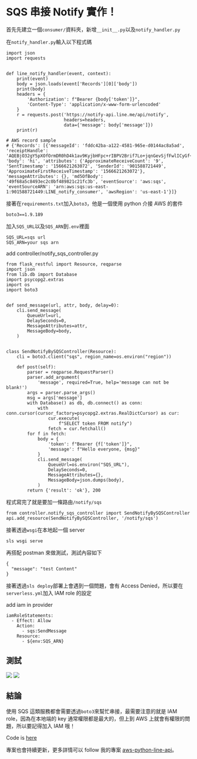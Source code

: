 # SQS 串接 Notify 實作！

首先先建立一個`consumer/`資料夾，新增`__init__.py`以及`notify_handler.py`

在`notify_handler.py`輸入以下程式碼

```python=
import json
import requests


def line_notify_handler(event, context):
    print(event)
    body = json.loads(event['Records'][0]['body'])
    print(body)
    headers = {
        'Authorization': f"Bearer {body['token']}",
        'Content-Type': 'application/x-www-form-urlencoded'
    }
    r = requests.post('https://notify-api.line.me/api/notify',
                      headers=headers,
                      data={'message': body['message']})
    print(r)

# AWS record sample
# {'Records': [{'messageId': 'fddc42ba-a122-4581-965e-d0144ac8a5ad', 'receiptHandle': 'AQEBjO32gY5pXOfOrmDR0hD4k1av9KyjbHFpc+rIBPV2Brif7Lo+jqnGevSjfFwlICyGf+BhWwKaxFw8XdB3QTzRbw0vnLURjnQeDSBrJHa/S57SRs9TOLRBq38maycAVg69iZbetg9VhLMBCcLtOtPHTzKkmo+/Sosm51WA5CzXK7A0rteikx6nxS1CUIpq6MAujodupP0Hgr5RjK5nH/nmxA4Db0leWEmLokalZbtlx4W14tp7PZxPOrQOLDaGrH//p4h32tY8IN3MkCqi+gyNT7kCU4KwCGOIrybb07ZWyKBTKw+KOMNr/Ykj4z2N1qxIvTM55UY9d8V29YsH32OjrZTei5P7Nke/51E2tWkmkqoFAlqzxDjQPvpP+Pvvr8aazeeZ6opkr59UefAiiyM71Q==', 'body': 'hi', 'attributes': {'ApproximateReceiveCount': '9', 'SentTimestamp': '1566621263072', 'SenderId': '901588721449', 'ApproximateFirstReceiveTimestamp': '1566621263072'}, 'messageAttributes': {}, 'md5OfBody': '49f68a5c8493ec2c0bf489821c21fc3b', 'eventSource': 'aws:sqs', 'eventSourceARN': 'arn:aws:sqs:us-east-1:901588721449:LINE_notify_consumer', 'awsRegion': 'us-east-1'}]}
```

接著在`requirements.txt`加入`boto3`，他是一個使用 python 介接 AWS 的套件

```
boto3==1.9.189
```

加入`SQS_URL`以及`SQS_ARN`到`.env`裡面

```
SQS_URL=sqs url
SQS_ARN=your sqs arn
```

add controller/notify_sqs_controller.py

```python=
from flask_restful import Resource, reqparse
import json
from lib.db import Database
import psycopg2.extras
import os
import boto3


def send_message(url, attr, body, delay=0):
    cli.send_message(
        QueueUrl=url,
        DelaySeconds=0,
        MessageAttributes=attr,
        MessageBody=body,
    )


class SendNotifyBySQSController(Resource):
    cli = boto3.client("sqs", region_name=os.environ("region"))

    def post(self):
        parser = reqparse.RequestParser()
        parser.add_argument(
            'message', required=True, help='message can not be blank!')
        args = parser.parse_args()
        msg = args['message']
        with Database() as db, db.connect() as conn:
            with conn.cursor(cursor_factory=psycopg2.extras.RealDictCursor) as cur:
                cur.execute(
                    f"SELECT token FROM notify")
                fetch = cur.fetchall()
        for f in fetch:
            body = {
                'token': f"Bearer {f['token']}",
                'message': f"Hello everyone, {msg}"
            }
            cli.send_message(
                QueueUrl=os.environ("SQS_URL"),
                DelaySeconds=0,
                MessageAttributes={},
                MessageBody=json.dumps(body),
            )
        return {'result': 'ok'}, 200
```

程式寫完了就是要加一條路由`/notify/sqs`

```
from controller.notify_sqs_controller import SendNotifyBySQSController
api.add_resource(SendNotifyBySQSController, '/notify/sqs')
```

接著透過`wsgi`在本地起一個 server

```
sls wsgi serve
```

再搭配 postman 來做測試，測試內容如下

```
{
  "message": "test Content"
}
```

接著透過`sls deploy`部署上會遇到一個問題，會有 Access Denied，所以要在`serverless.yml`加入 IAM role 的設定

add iam in provider

```yaml=
iamRoleStatements:
  - Effect: Allow
    Action:
      - sqs:SendMessage
    Resource:
      - ${env:SQS_ARN}
```

## 測試

![](https://i.imgur.com/5FViVEk.png)
![](https://i.imgur.com/Xg70nDp.png)

## 結論

使用 SQS 這類服務都會需要透過`boto3`來幫忙串接，最需要注意的就是 IAM role，因為在本地端的 key 通常權限都是最大的，但上到 AWS 上就會有權限的問題，所以要記得加入 IAM 哦！

Code is [here](https://github.com/louis70109/aws-python-line-api/blob/master/controller/notify_sqs_controller.py)

專案也會持續更新，更多詳情可以 follow 我的專案 [aws-python-line-api](https://github.com/louis70109/aws-python-line-api)。
